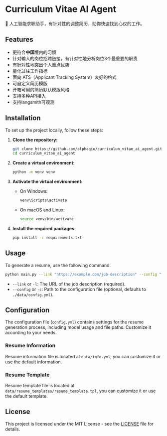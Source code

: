 # Curriculum Vitae AI Agent

🤖 人工智能求职助手，有针对性的调整简历，助你快速找到心仪的工作。

## Features

- 更符合**中国**境内的习惯
- 针对输入的岗位招聘链接，有针对性地分析岗位3个最重要的职责
- 有针对性地突出个人重点优势
- 量化过往工作指标
- 面向 ATS（Applicant Tracking System）友好的格式
- 可自定义简历模版
- 开箱可用的简历默认模版风格
- 支持多种API接入
- 支持langsmith可观测

## Installation

To set up the project locally, follow these steps:

1. **Clone the repository:**

    ```bash
    git clone https://github.com/alphaqiu/curriculum_vitae_ai_agent.git
    cd curriculum_vitae_ai_agent
    ```

2. **Create a virtual environment:**

    ```bash
    python -m venv venv
    ```

3. **Activate the virtual environment:**

    - On Windows:

      ```bash
      venv\Scripts\activate
      ```

    - On macOS and Linux:

      ```bash
      source venv/bin/activate
      ```

4. **Install the required packages:**

    ```bash
    pip install -r requirements.txt
    ```

## Usage

To generate a resume, use the following command:

```bash
python main.py --link "https://example.com/job-description" --config "./data/config.yml"
```

- `--link` or `-l`: The URL of the job description (required).
- `--config` or `-c`: Path to the configuration file (optional, defaults to `./data/config.yml`).

## Configuration

The configuration file (`config.yml`) contains settings for the resume generation process, including model usage and file paths. Customize it according to your needs.

### Resume Information

Resume information file is located at `data/info.yml`, you can customize it or use the default information.

### Resume Template

Resume template file is located at `data/resume_templates/resume_template.tpl`, you can customize it or use the default template.

## License

This project is licensed under the MIT License - see the [LICENSE](LICENSE) file for details.
